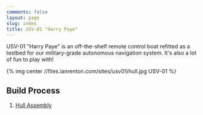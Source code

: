 ```yaml
---
comments: false
layout: page
slug: index
title: USV-01 "Harry Paye"
---
```


USV-01 "Harry Paye" is an off-the-shelf remote control boat refitted as a testbed for our military-grade autonomous navigation system. It's also a lot of fun to play with!

{% img center //files.ianrenton.com/sites/usv01/hull.jpg USV-01 %}

## Build Process

1. [Hull Assembly](../usv-01-hull-assembly)

